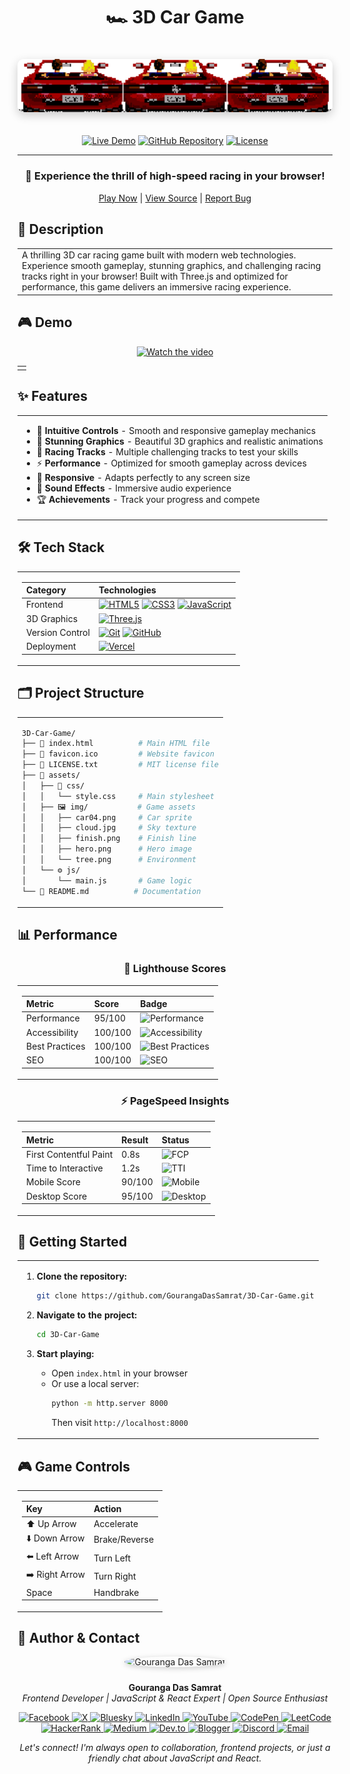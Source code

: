 # <div align="center">🏎️ 3D Car Game</div>

<div align="center">

<img src="assets/img/hero.png" alt="3D Car Game" width="600" style="border-radius:10px;margin:20px 0;box-shadow:0 5px 15px rgba(0,0,0,0.2)"/>

[![Live Demo](https://img.shields.io/badge/LIVE-DEMO-brightgreen?style=for-the-badge&logo=vercel)](https://3d-car-game-zeta.vercel.app/)
[![GitHub Repository](https://img.shields.io/badge/GitHub-Repository-blue?style=for-the-badge&logo=github)](https://github.com/GourangaDasSamrat/3D-Car-Game.git)
[![License](https://img.shields.io/badge/License-MIT-yellow.svg?style=for-the-badge&logo=opensourceinitiative)](LICENSE.txt)

---

### 🌟 Experience the thrill of high-speed racing in your browser!

[Play Now](https://3d-car-game-zeta.vercel.app/) | [View Source](https://github.com/GourangaDasSamrat/3D-Car-Game.git) | [Report Bug](https://github.com/GourangaDasSamrat/3D-Car-Game/issues)

</div>

## 📝 Description

<div align="center">
<table>
<tr>
<td>
A thrilling 3D car racing game built with modern web technologies. Experience smooth gameplay, stunning graphics, and challenging racing tracks right in your browser! Built with Three.js and optimized for performance, this game delivers an immersive racing experience.
</td>
</tr>
</table>
</div>

## 🎮 Demo

<div align="center">
<table>
<tr>


   

 [![Watch the video](https://img.youtube.com/vi/aQ0tpleD_kE/0.jpg)](https://youtu.be/aQ0tpleD_kE)



<td>
<!-- Demo video will be added separately on GitHub -->
</td>
</tr>
</table>
</div>

## ✨ Features

<div align="center">
<table>
<tr>
<td>

- 🎯 **Intuitive Controls** - Smooth and responsive gameplay mechanics
- 🌈 **Stunning Graphics** - Beautiful 3D graphics and realistic animations
- 🏁 **Racing Tracks** - Multiple challenging tracks to test your skills
- ⚡ **Performance** - Optimized for smooth gameplay across devices
- 📱 **Responsive** - Adapts perfectly to any screen size
- 🎵 **Sound Effects** - Immersive audio experience
- 🏆 **Achievements** - Track your progress and compete

</td>
</tr>
</table>
</div>

## 🛠️ Tech Stack

<div align="center">

<table>
<tr>
<td>

| Category        | Technologies                                                                                                                                                                                                                                                                                                                                                                                                                                      |
| :-------------- | :------------------------------------------------------------------------------------------------------------------------------------------------------------------------------------------------------------------------------------------------------------------------------------------------------------------------------------------------------------------------------------------------------------------------------------------------ |
| Frontend        | [![HTML5](https://img.shields.io/badge/HTML5-E34F26?style=for-the-badge&logo=html5&logoColor=white)](https://html.spec.whatwg.org/) [![CSS3](https://img.shields.io/badge/CSS3-1572B6?style=for-the-badge&logo=css3&logoColor=white)](https://www.w3.org/Style/CSS/) [![JavaScript](https://img.shields.io/badge/JavaScript-F7DF1E?style=for-the-badge&logo=javascript&logoColor=black)](https://developer.mozilla.org/en-US/docs/Web/JavaScript) |
| 3D Graphics     | [![Three.js](https://img.shields.io/badge/Three.js-000000?style=for-the-badge&logo=three.js&logoColor=white)](https://threejs.org/)                                                                                                                                                                                                                                                                                                               |
| Version Control | [![Git](https://img.shields.io/badge/Git-F05032?style=for-the-badge&logo=git&logoColor=white)](https://git-scm.com/) [![GitHub](https://img.shields.io/badge/GitHub-181717?style=for-the-badge&logo=github&logoColor=white)](https://github.com/)                                                                                                                                                                                                 |
| Deployment      | [![Vercel](https://img.shields.io/badge/Vercel-000000?style=for-the-badge&logo=vercel&logoColor=white)](https://vercel.com/)                                                                                                                                                                                                                                                                                                                      |

</td>
</tr>
</table>

</div>

## 🗂️ Project Structure

<div align="center">
<table>
<tr>
<td>

```bash
3D-Car-Game/
├── 📄 index.html          # Main HTML file
├── 🎨 favicon.ico         # Website favicon
├── 📜 LICENSE.txt         # MIT license file
├── 📁 assets/
│   ├── 🎯 css/
│   │   └── style.css     # Main stylesheet
│   ├── 🖼️ img/           # Game assets
│   │   ├── car04.png     # Car sprite
│   │   ├── cloud.jpg     # Sky texture
│   │   ├── finish.png    # Finish line
│   │   ├── hero.png      # Hero image
│   │   └── tree.png      # Environment
│   └── ⚙️ js/
│       └── main.js       # Game logic
└── 📖 README.md          # Documentation
```

</td>
</tr>
</table>
</div>

## 📊 Performance

<div align="center">

### 🚀 Lighthouse Scores

<table>
<tr>
<td>

| Metric         | Score   | Badge                                                                                          |
| :------------- | :------ | :--------------------------------------------------------------------------------------------- |
| Performance    | 95/100  | ![Performance](https://img.shields.io/badge/Performance-95-success?style=for-the-badge)        |
| Accessibility  | 100/100 | ![Accessibility](https://img.shields.io/badge/Accessibility-100-success?style=for-the-badge)   |
| Best Practices | 100/100 | ![Best Practices](https://img.shields.io/badge/Best_Practices-100-success?style=for-the-badge) |
| SEO            | 100/100 | ![SEO](https://img.shields.io/badge/SEO-100-success?style=for-the-badge)                       |

</td>
</tr>
</table>

### ⚡ PageSpeed Insights

<table>
<tr>
<td align="center">

| Metric                 | Result | Status                                                                        |
| :--------------------- | :----- | :---------------------------------------------------------------------------- |
| First Contentful Paint | 0.8s   | ![FCP](https://img.shields.io/badge/FCP-0.8s-success?style=flat-square)       |
| Time to Interactive    | 1.2s   | ![TTI](https://img.shields.io/badge/TTI-1.2s-success?style=flat-square)       |
| Mobile Score           | 90/100 | ![Mobile](https://img.shields.io/badge/Mobile-90-success?style=flat-square)   |
| Desktop Score          | 95/100 | ![Desktop](https://img.shields.io/badge/Desktop-95-success?style=flat-square) |

</td>
</tr>
</table>

</div>

## 🚀 Getting Started

<div align="center">
<table>
<tr>
<td>

1. **Clone the repository:**

   ```bash
   git clone https://github.com/GourangaDasSamrat/3D-Car-Game.git
   ```

2. **Navigate to the project:**

   ```bash
   cd 3D-Car-Game
   ```

3. **Start playing:**
   - Open `index.html` in your browser
   - Or use a local server:
     ```bash
     python -m http.server 8000
     ```
     Then visit `http://localhost:8000`

</td>
</tr>
</table>
</div>

## 🎮 Game Controls

<div align="center">
<table>
<tr>
<td>

| Key            | Action        |
| :------------- | :------------ |
| ⬆️ Up Arrow    | Accelerate    |
| ⬇️ Down Arrow  | Brake/Reverse |
| ⬅️ Left Arrow  | Turn Left     |
| ➡️ Right Arrow | Turn Right    |
| Space          | Handbrake     |

</td>
</tr>
</table>
</div>


## 👤 Author & Contact

<p align="center">
  <img src="https://i.postimg.cc/Bnwyx7kh/485760954-644674311798231-1067913994704069438-n.jpg" alt="Gouranga Das Samrat" width="110" style="border-radius:50%;margin-bottom:10px;box-shadow:0 2px 8px #ccc;"/>
</p>

<p align="center">
  <b>Gouranga Das Samrat</b><br>
  <i>Frontend Developer | JavaScript & React Expert | Open Source Enthusiast</i>
</p>
<p align="center">
  <a href="https://www.facebook.com/gourangadassamrat" title="Facebook">
    <img
      src="https://img.shields.io/badge/Facebook-1877F2?style=for-the-badge&logo=facebook&logoColor=white"
      alt="Facebook"
    />
  </a>
  <a href="https://x.com/gouranga_khulna" title="X">
    <img
      src="https://img.shields.io/badge/X-000000?style=for-the-badge&logo=x&logoColor=white"
      alt="X"
    />
  </a>
  <a href="https://bsky.app/profile/gouranga-khulna.bsky.social" title="Bluesky">
    <img
      src="https://img.shields.io/badge/Bluesky-1DA1F2?style=for-the-badge&logo=bluesky&logoColor=white"
      alt="Bluesky"
    />
  </a>
  <a href="https://linkedin.com/in/gouranga-das-samrat" title="LinkedIn">
    <img
      src="https://img.shields.io/badge/LinkedIn-0077B5?style=for-the-badge&logo=linkedin&logoColor=white"
      alt="LinkedIn"
    />
  </a>
  <a href="https://www.youtube.com/@GourangaDasSamrat" title="YouTube">
    <img
      src="https://img.shields.io/badge/YouTube-FF0000?style=for-the-badge&logo=youtube&logoColor=white"
      alt="YouTube"
    />
  </a>
  <a href="https://codepen.io/gouranga-das-samrat" title="CodePen">
    <img
      src="https://img.shields.io/badge/CodePen-000000?style=for-the-badge&logo=codepen&logoColor=white"
      alt="CodePen"
    />
  </a>
  <a href="https://leetcode.com/u/gourangadassamrat/" title="LeetCode">
    <img
      src="https://img.shields.io/badge/LeetCode-FFA116?style=for-the-badge&logo=leetcode&logoColor=white"
      alt="LeetCode"
    />
  </a>
  <a href="https://www.hackerrank.com/profile/gouranga_das_kh1" title="HackerRank">
    <img
      src="https://img.shields.io/badge/HackerRank-2EC866?style=for-the-badge&logo=hackerrank&logoColor=white"
      alt="HackerRank"
    />
  </a>
  <a href="https://medium.com/@gouranga.das.khulna" title="Medium">
    <img
      src="https://img.shields.io/badge/Medium-12100E?style=for-the-badge&logo=medium&logoColor=white"
      alt="Medium"
    />
  </a>
  <a href="https://dev.to/gouranga-das-khulna/" title="Dev.to">
    <img
      src="https://img.shields.io/badge/Dev.to-0A0A0A?style=for-the-badge&logo=dev.to&logoColor=white"
      alt="Dev.to"
    />
  </a>
  <a href="https://gourangadassamrat.blogspot.com/" title="Blogger">
    <img
      src="https://img.shields.io/badge/Blogger-FF5722?style=for-the-badge&logo=blogger&logoColor=white"
      alt="Blogger"
    />
  </a>
  <a href="https://discord.gg/jnZStfKW7v" title="Discord">
    <img
      src="https://img.shields.io/badge/Discord-5865F2?style=for-the-badge&logo=discord&logoColor=white"
      alt="Discord"
    />
  </a>
  <a href="mailto:gouranga.das.khulna@gmail.com" title="Email">
    <img
      src="https://img.shields.io/badge/Email-D14836?style=for-the-badge&logo=gmail&logoColor=white"
      alt="Email"
    />
  </a>
</p>
<p align="center">
  <i>Let's connect! I'm always open to collaboration, frontend projects, or just a friendly chat about JavaScript and React.</i>
</p>
